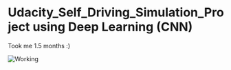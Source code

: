 # Udacity_Self_Driving_Simulation_Project using Deep Learning (CNN)

Took me 1.5 months :)

![Working](./udacity.gif)

